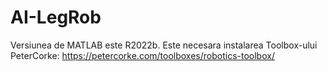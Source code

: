 # AI-LegRob

Versiunea de MATLAB este R2022b. Este necesara instalarea Toolbox-ului PeterCorke: https://petercorke.com/toolboxes/robotics-toolbox/
